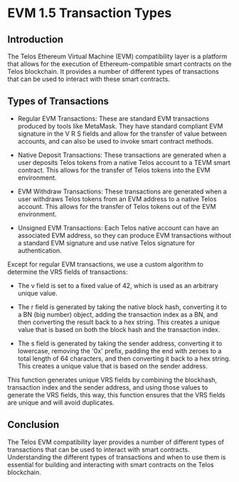 # EVM 1.5 Transaction Types

## Introduction

The Telos Ethereum Virtual Machine (EVM) compatibility layer is a platform that allows
for the execution of Ethereum-compatible smart contracts on the Telos blockchain. It
provides a number of different types of transactions that can be used to interact with
these smart contracts.

## Types of Transactions

- Regular EVM Transactions: These are standard EVM transactions produced by tools like 
MetaMask. They have standard compliant EVM signature in the V R S fields and allow for
the transfer of value between accounts, and can also be used to invoke smart contract
methods.

- Native Deposit Transactions: These transactions are generated when a user deposits
Telos tokens from a native Telos account to a TEVM smart contract. This allows for the
transfer of Telos tokens into the EVM environment.

- EVM Withdraw Transactions: These transactions are generated when a user withdraws Telos 
tokens from an EVM address to a native Telos account. This allows for the transfer of
Telos tokens out of the EVM environment.

- Unsigned EVM Transactions: Each Telos native account can have an associated EVM address,
so they can produce EVM transactions without a standard EVM signature and use native
Telos signature for authentication.

Except for regular EVM transactions, we use a custom algorithm to determine the VRS fields of
transactions:

- The v field is set to a fixed value of 42, which is used as an arbitrary unique value.

- The r field is generated by taking the native block hash, converting it to a BN (big
number) object, adding the transaction index as a BN, and then converting the result back
to a hex string. This creates a unique value that is based on both the block hash and the
transaction index.

- The s field is generated by taking the sender address, converting it to lowercase,
removing the '0x' prefix, padding the end with zeroes to a total length of 64 characters,
and then converting it back to a hex string. This creates a unique value that is based on
the sender address.

This function generates unique VRS fields by combining the blockhash, transaction index and the sender address, and using those values to generate the VRS fields, this way, this function ensures that the VRS fields are unique and will avoid duplicates.

## Conclusion

The Telos EVM compatibility layer provides a number of different types of transactions
that can be used to interact with smart contracts. Understanding the different types of
transactions and when to use them is essential for building and interacting with smart
contracts on the Telos blockchain.